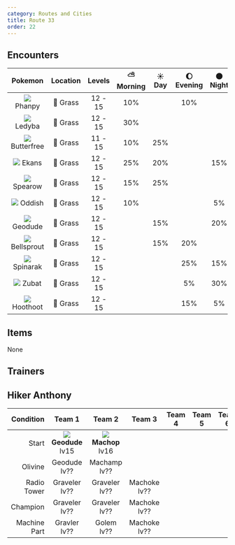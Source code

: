 ```yaml
---
category: Routes and Cities
title: Route 33
order: 22
---
```

## Encounters

| Pokemon | Location | Levels | ⛅ Morning | ☀️ Day | 🌔 Evening | 🌑 Night |
|:---:|:---:|:---:|:---:|:---:|:---:|:---:|
| ![](https://serebii.net/pokedex-dp/icon/231.gif) Phanpy | 🌱 Grass | 12 - 15 | 10% |  | 10% |  |
| ![](https://serebii.net/pokedex-dp/icon/165.gif) Ledyba | 🌱 Grass | 12 - 15 | 30% |  |  |  |
| ![](https://serebii.net/pokedex-dp/icon/012.gif) Butterfree | 🌱 Grass | 11 - 15 | 10% | 25% |  |  |
| ![](https://serebii.net/pokedex-dp/icon/023.gif) Ekans | 🌱 Grass | 12 - 15 | 25% | 20% |  | 15% |
| ![](https://serebii.net/pokedex-dp/icon/021.gif) Spearow | 🌱 Grass | 12 - 15 | 15% | 25% |  |  |
| ![](https://serebii.net/pokedex-dp/icon/043.gif) Oddish | 🌱 Grass | 12 - 15 | 10% |  |  | 5% |
| ![](https://serebii.net/pokedex-dp/icon/074.gif) Geodude | 🌱 Grass | 12 - 15 |  | 15% |  | 20% |
| ![](https://serebii.net/pokedex-dp/icon/069.gif) Bellsprout | 🌱 Grass | 12 - 15 |  | 15% | 20% |  |
| ![](https://serebii.net/pokedex-dp/icon/167.gif) Spinarak | 🌱 Grass | 12 - 15 |  |  | 25% | 15% |
| ![](https://serebii.net/pokedex-dp/icon/041.gif) Zubat | 🌱 Grass | 12 - 15 |  |  | 5% | 30% |
| ![](https://serebii.net/pokedex-dp/icon/163.gif) Hoothoot | 🌱 Grass | 12 - 15 |  |  | 15% | 5% |

## Items
None

## Trainers
## Hiker Anthony

| Condition | Team 1 | Team 2 | Team 3 | Team 4 | Team 5 | Team 6 |
|---:|:---:|:---:|:---:|:---:|:---:|:---:|
| Start | ![](https://serebii.net/pokedex-dp/icon/074.gif) **Geodude** <br /> lv15 | ![](https://serebii.net/pokedex-dp/icon/066.gif) **Machop** <br /> lv16 |  |  |  |  |
| Olivine | Geodude lv?? | Machamp lv?? |  |  |  |  |
| Radio Tower | Graveler lv?? | Graveler lv?? | Machoke lv?? |  |  |  |
| Champion | Graveler lv?? | Graveler lv?? | Machoke lv?? |  |  |  |
| Machine Part | Gravler lv?? | Golem lv?? | Machoke lv?? |  |  |  |